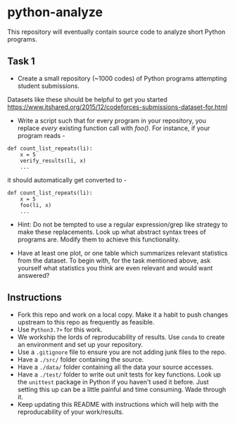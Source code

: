 # python-analyze

This repository will eventually contain source code to analyze short Python programs.

## Task 1
- Create a small repository (~1000 codes) of Python programs attempting student submissions.

Datasets like these should be helpful to get you started https://www.itshared.org/2015/12/codeforces-submissions-dataset-for.html

- Write a script such that for every program in your repository, you replace *every* existing function call with *foo()*.
For instance, if your program reads -
```
def count_list_repeats(li):
    x = 5
    verify_results(li, x)
    ...
```
it should automatically get converted to -
```
def count_list_repeats(li):
    x = 5
    foo(li, x)
    ...
```

- Hint: Do not be tempted to use a regular expression/grep like strategy to make these replacements. Look up what abstract syntax trees of programs are. Modify them to achieve this functionality.

- Have at least one plot, or one table which summarizes relevant statistics from the dataset. To begin with, for the task mentioned above, ask yourself what statistics you think are even relevant and would want answered?

## Instructions
- Fork this repo and work on a local copy. Make it a habit to push changes upstream to this repo as frequently as feasible.
- Use `Python3.7+` for this work.
- We workship the lords of reproducability of results. Use `conda` to create an environment and set up your repository. 
- Use a `.gitignore` file to ensure you are not adding junk files to the repo.
- Have a `./src/` folder containing the source.
- Have a `./data/` folder containing all the data your source accesses.
- Have a `./test/` folder to write out unit tests for key functions. Look up the `unittest` package in Python if you haven't used it before.
Just setting this up can be a little painful and time consuming. Wade through it.
- Keep updating this README with instructions which will help with the reproducability of your work/results.

